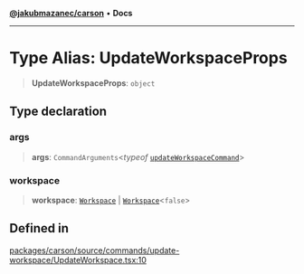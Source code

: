[**@jakubmazanec/carson**](../README.md) • **Docs**

---

# Type Alias: UpdateWorkspaceProps

> **UpdateWorkspaceProps**: `object`

## Type declaration

### args

> **args**: `CommandArguments`\<_typeof_
> [`updateWorkspaceCommand`](../variables/updateWorkspaceCommand.md)\>

### workspace

> **workspace**: [`Workspace`](../classes/Workspace.md) \|
> [`Workspace`](../classes/Workspace.md)\<`false`\>

## Defined in

[packages/carson/source/commands/update-workspace/UpdateWorkspace.tsx:10](https://github.com/jakubmazanec/tools/blob/28bd44b020b25cf8f9b96b5a385bb7c918cf32ab/packages/carson/source/commands/update-workspace/UpdateWorkspace.tsx#L10)
